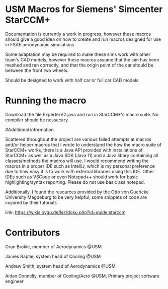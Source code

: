 # USM Macros for Siemens' Simcenter StarCCM+

Documentation is currently a work in progress, however these macros should give a good idea on how to create and run macros designed 
for use in FSAE aerodynamic simulations

Some adaptation may be required to make these sims work with other team's CAD models, however these macros assume that the sim has 
been meshed and ran correctly, and that the origin point of the car should be between the front two wheels. 

Should be designed to work with half car or full car CAD models

# Running the macro

Download the file ExperterV2.java and run in StarCCM+'s macro suite. No compiler should be nessecary.

#Additional information

Scattered throughout the project are various failed attempts at macros and/or helper macros that I wrote to understand the how the
macro suite of StarCCM+ works, there is a Java API provided with installations of StarCCM+ as well as a Java SDK (Java 11) and a Java 
libary containing all classes/methods the macros will use. I would recommend writing the macros in a proper IDE such as IntelliJ, which is 
my personal preference due to how easy it is to work with external libraries using this IDE. Other IDEs such as VSCode or even Notepad++ 
should work for basic highlighting/syntax reporting. Please do not use basic ass notepad.

Additionally, I found the resources provided by the Otto von Guericke University Magdeburg to be very helpful, some snippets of code are 
inspired by their tutorials

link: https://wikis.ovgu.de/lss/doku.php?id=guide:starccm

# Contributors 

Oran Brokie, member of Aerodynamics @USM

James Baptie, system head of Cooling @USM

Andrew Smith, system head of Aerodynamics @USM

Aidan Donnelly, member of Cooling/Aero @USM, Primary project software engineer
